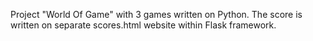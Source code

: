 Project "World Of Game" with 3 games written on Python.
The score is written on separate scores.html website within Flask framework.

